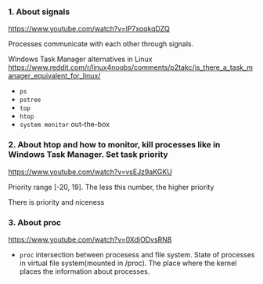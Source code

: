 ### 1. About signals
https://www.youtube.com/watch?v=lP7xoqkqDZQ

Processes communicate with each other through signals.

Windows Task Manager alternatives in Linux\
https://www.reddit.com/r/linux4noobs/comments/p2takc/is_there_a_task_manager_equivalent_for_linux/

- `ps`
- `pstree`
- `top`
- `htop`
- `system monitor` out-the-box

### 2. About htop and how to __monitor__, kill processes like in Windows Task Manager. Set task priority
https://www.youtube.com/watch?v=vsEJz9aKGKU

Priority range [-20, 19]. The less this number, the higher priority

There is priority and niceness

### 3. About proc
https://www.youtube.com/watch?v=0XdjODvsRN8

- `proc` intersection between procesess and file system. State of processes in virtual file system(mounted in /proc). The place where the kernel places the information about processes.
